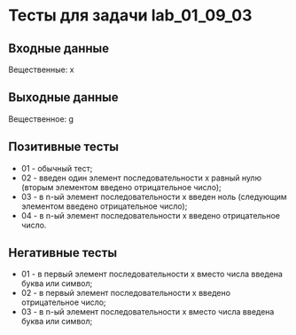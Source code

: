 # Тесты для задачи lab_01_09_03

## Входные данные
Вещественные: x

## Выходные данные
Вещественное: g

## Позитивные тесты
- 01 - обычный тест;
- 02 - введен один элемент последовательности x равный нулю (вторым элементом введено отрицательное число);
- 03 - в n-ый элемент последовательности x введен ноль (следующим элементом введено отрицательное число);
- 04 - в n-ый элемент последовательности x введено отрицательное число.

## Негативные тесты
- 01 - в первый элемент последовательности x вместо числа введена буква или символ;
- 02 - в первый элемент последовательности x введено отрицательное число;
- 03 - в n-ый элемент последовательности x вместо числа введена буква или символ;
